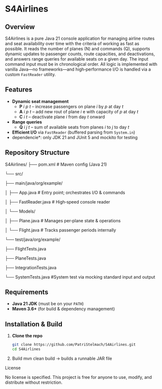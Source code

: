 # S4Airlines

## Overview
S4Airlines is a pure Java 21 console application for managing airline routes and seat availability over time with the criteria of working as fast as possible. 
It reads the number of planes (N) and commands (Q), supports dynamic updates to passenger counts, route capacities, and deactivations, and answers range queries for available seats on a given day.
The input command input must be in chronological order.
All logic is implemented with vanilla Java—no frameworks—and high‐performance I/O is handled via a custom `FastReader` utility.

## Features
- **Dynamic seat management**  
  - **P** _i_ _p_ _t_ – increase passengers on plane _i_ by _p_ at day _t_  
  - **A** _i_ _p_ _t_ – add new rout of plane _i_ e with capacity of _p_ at day _t_  
  - **C** _i_ _t_ – deactivate plane _i_ from day _t_ onward  
- **Range queries**  
  - **Q** _i_ _j_ _t_ – sum of available seats from planes _i_ to _j_ to day _t_  
- **Efficient I/O** via `FastReader` (buffered parsing from `System.in`)  
- dependencie*: only JDK 21 and JUnit 5 and mockito for testing 
## Repository Structure

S4Airlines/
├── pom.xml # Maven config (Java 21)

└── src/

├── main/java/org/example/

│ ├── App.java # Entry point; orchestrates I/O & commands

│ ├── FastReader.java # High‐speed console reader

│ └── Models/

│ ├── Plane.java # Manages per‐plane state & operations

│ └── Flight.java # Tracks passenger periods internally

└── test/java/org/example/

├── FlightTests.java

├── PlaneTests.java

├── IntegrationTests.java

└── SystemTests.java #System test via mocking standard input and output


## Requirements
- **Java 21 JDK** (must be on your `PATH`)
- **Maven 3.6+** (for build & dependency management)
  
## Installation & Build
1. **Clone the repo**  
   ```bash
   git clone https://github.com/PatriStelmach/S4Airlines.git
   cd S4Airlines

2. Build
   mvn clean build -> builds a runnable JAR file

   
License

No license is specified. This project is free for anyone to use, modify, and distribute without restriction.

